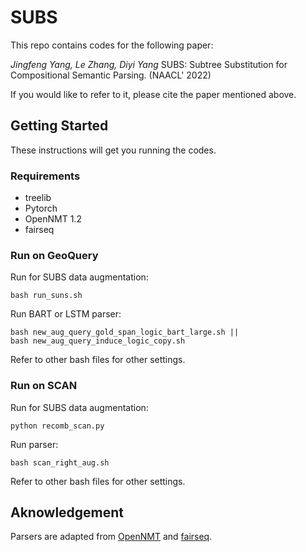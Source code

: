 # SUBS

This repo contains codes for the following paper: 

*Jingfeng Yang, Le Zhang, Diyi Yang* SUBS: Subtree Substitution for Compositional Semantic Parsing. (NAACL' 2022)

If you would like to refer to it, please cite the paper mentioned above. 


## Getting Started
These instructions will get you running the codes.

### Requirements
* treelib
* Pytorch 
* OpenNMT 1.2
* fairseq

### Run on GeoQuery

Run for SUBS data augmentation:
```
bash run_suns.sh 
```
Run BART or LSTM parser:
```
bash new_aug_query_gold_span_logic_bart_large.sh ||
bash new_aug_query_induce_logic_copy.sh
```
Refer to other bash files for other settings.

### Run on SCAN
Run for SUBS data augmentation:
```
python recomb_scan.py
```
Run parser:
```
bash scan_right_aug.sh
```
Refer to other bash files for other settings.

## Aknowledgement

Parsers are adapted from [OpenNMT](https://github.com/OpenNMT/OpenNMT-py) and [fairseq](https://github.com/pytorch/fairseq).